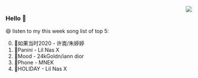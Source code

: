 <img align="right"  src="https://github-readme-stats.vercel.app/api/top-langs/?username=sohyunQVQ" />

### Hello 👋

😄 listen to my this week song list of top 5:

0. 🌈如果当时2020 - 许嵩/朱婷婷
1. 🌈Panini - Lil Nas X
2. 🌈Mood - 24kGoldn/iann dior
3. 🌈Phone - MNEK
4. 🌈HOLIDAY - Lil Nas X

